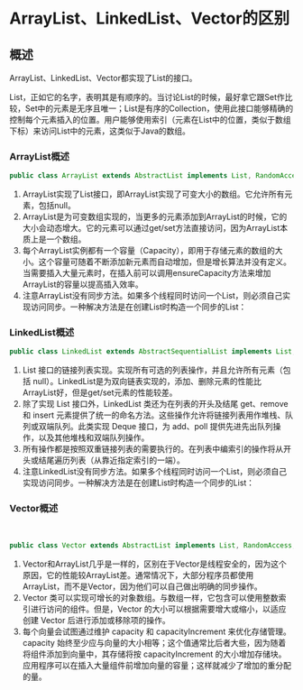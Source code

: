 # **ArrayList、LinkedList、Vector的区别**

## 概述

ArrayList、LinkedList、Vector都实现了List的接口。 

List，正如它的名字，表明其是有顺序的。当讨论List的时候，最好拿它跟Set作比较，Set中的元素是无序且唯一；List是有序的Collection，使用此接口能够精确的控制每个元素插入的位置。用户能够使用索引（元素在List中的位置，类似于数组下标）来访问List中的元素，这类似于Java的数组。

### ArrayList概述

```java
public class ArrayList extends AbstractList implements List, RandomAccess, Cloneable, Serializable
```



1. ArrayList实现了List接口，即ArrayList实现了可变大小的数组。它允许所有元素，包括null。
2. ArrayList是为可变数组实现的，当更多的元素添加到ArrayList的时候，它的大小会动态增大。它的元素可以通过get/set方法直接访问，因为ArrayList本质上是一个数组。
3. 每个ArrayList实例都有一个容量（Capacity），即用于存储元素的数组的大小。这个容量可随着不断添加新元素而自动增加，但是增长算法并没有定义。当需要插入大量元素时，在插入前可以调用ensureCapacity方法来增加ArrayList的容量以提高插入效率。
4. 注意ArrayList没有同步方法。如果多个线程同时访问一个List，则必须自己实现访问同步。一种解决方法是在创建List时构造一个同步的List：

### LinkedList概述

```java
public class LinkedList extends AbstractSequentialList implements List, Deque, Cloneable, Serializable
```



1. List 接口的链接列表实现。实现所有可选的列表操作，并且允许所有元素（包括 null）。LinkedList是为双向链表实现的，添加、删除元素的性能比ArrayList好，但是get/set元素的性能较差。
2. 除了实现 List 接口外，LinkedList 类还为在列表的开头及结尾 get、remove 和 insert 元素提供了统一的命名方法。这些操作允许将链接列表用作堆栈、队列或双端队列。此类实现 Deque 接口，为 add、poll 提供先进先出队列操作，以及其他堆栈和双端队列操作。
3. 所有操作都是按照双重链接列表的需要执行的。在列表中编索引的操作将从开头或结尾遍历列表（从靠近指定索引的一端）。
4. 注意LinkedList没有同步方法。如果多个线程同时访问一个List，则必须自己实现访问同步。一种解决方法是在创建List时构造一个同步的List：

### Vector概述

​	

```java
public class Vector extends AbstractList implements List, RandomAccess, Cloneable, Serializable
```



1. Vector和ArrayList几乎是一样的，区别在于Vector是线程安全的，因为这个原因，它的性能较ArrayList差。通常情况下，大部分程序员都使用ArrayList，而不是Vector，因为他们可以自己做出明确的同步操作。
2. Vector 类可以实现可增长的对象数组。与数组一样，它包含可以使用整数索引进行访问的组件。但是，Vector 的大小可以根据需要增大或缩小，以适应创建 Vector 后进行添加或移除项的操作。
3. 每个向量会试图通过维护 capacity 和 capacityIncrement 来优化存储管理。capacity 始终至少应与向量的大小相等；这个值通常比后者大些，因为随着将组件添加到向量中，其存储将按 capacityIncrement 的大小增加存储块。应用程序可以在插入大量组件前增加向量的容量；这样就减少了增加的重分配的量。

